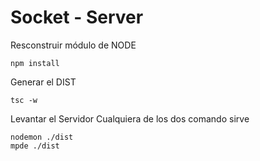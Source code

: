 # Socket - Server

Resconstruir módulo de NODE
```
npm install
```

Generar el DIST
```
tsc -w 
```

Levantar el Servidor Cualquiera de los dos comando sirve
````
nodemon ./dist
mpde ./dist
````